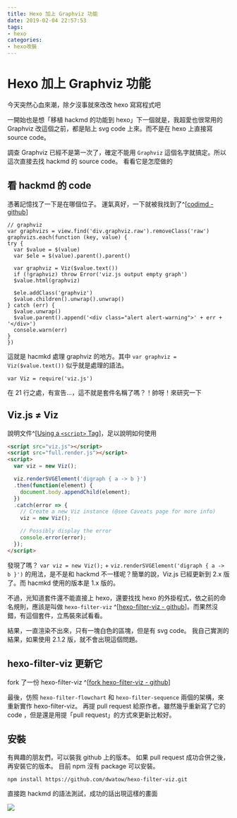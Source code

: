 ```yaml
---
title: Hexo 加上 Graphviz 功能
date: 2019-02-04 22:57:53
tags: 
- hexo
categories: 
- hexo改裝
---
```


# Hexo 加上 Graphviz 功能

今天突然心血來潮，除夕沒事就來改改 hexo 寫寫程式吧

一開始也是想「移植 hackmd 的功能到 hexo」下一個就是，我超愛也很常用的 Graphviz
改這個之前，都是貼上 svg code 上來。而不是在 hexo 上直接寫 source code。

調查 Graphviz 已經不是第一次了，確定不能用 `Graphviz` 這個名字就搞定。所以這次直接去找 hackmd 的 source code。
看看它是怎麼做的

## 看 hackmd 的 code

憑著記憶找了一下是在哪個位子。
運氣真好，一下就被我找到了^[[codimd - github](https://github.com/hackmdio/codimd/blob/master/public/js/extra.js#L354)]

```javascript=354
// graphviz
var graphvizs = view.find('div.graphviz.raw').removeClass('raw')
graphvizs.each(function (key, value) {
try {
  var $value = $(value)
  var $ele = $(value).parent().parent()

  var graphviz = Viz($value.text())
  if (!graphviz) throw Error('viz.js output empty graph')
  $value.html(graphviz)

  $ele.addClass('graphviz')
  $value.children().unwrap().unwrap()
} catch (err) {
  $value.unwrap()
  $value.parent().append('<div class="alert alert-warning">' + err + '</div>')
  console.warn(err)
}
})
```

這就是 hacmkd 處理 graphviz 的地方。其中 `var graphviz = Viz($value.text())` 似乎就是處理的語法。

```javascript=21
var Viz = require('viz.js')
```

在 21 行之處，有宣告...，這不就是套件名稱了嗎？！帥呀！來研究一下

## Viz.js ≠ Viz

說明文件^[[Using a `<script>` Tag](https://github.com/mdaines/viz.js/wiki/Usage#using-a-script-tag)]，足以說明如何使用

```html
<script src="viz.js"></script>
<script src="full.render.js"></script>
<script>
  var viz = new Viz();

  viz.renderSVGElement('digraph { a -> b }')
  .then(function(element) {
    document.body.appendChild(element);
  })
  .catch(error => {
    // Create a new Viz instance (@see Caveats page for more info)
    viz = new Viz();

    // Possibly display the error
    console.error(error);
  });
</script>
```

發現了嗎？ `var viz = new Viz();` + `viz.renderSVGElement('digraph { a -> b }')` 的用法，是不是和 hackmd 不一樣呢？簡單的說，Viz.js 已經更新到 2.x 版了。而 hacmkd 使用的版本是 1.x 版的。

不過，光知道套件還不能直接上 hexo，還要找找 hexo 的外掛程式，依之前的命名規則，應該是叫做 `hexo-filter-viz` ^[[hexo-filter-viz - github](https://github.com/yao-zou/hexo-filter-viz)]。而果然沒錯，有這個套件，立馬裝來試看看。

結果，一直渲染不出來，只有一塊白色的區塊，但是有 svg code。
我自己實測的結果，如果使用 2.1.2 版，就不會出現這個問題。

## hexo-filter-viz 更新它

fork 了一份 hexo-filter-viz ^[[fork hexo-filter-viz - github](https://github.com/dwatow/hexo-filter-viz)]

最後，仿照 `hexo-filter-flowchart` 和 `hexo-filter-sequence` 兩個的架構，來重新實作 hexo-filter-viz。
再提 pull request 給原作者。雖然幾乎重新寫了它的 code ，但是還是用提「pull request」的方式來更新比較好。

## 安裝

有興趣的朋友們，可以裝我 github 上的版本。
如果 pull request 成功合併之後，再安裝它的版本。
目前 npm 沒有 package 可以安裝。

```shell
npm install https://github.com/dwatow/hexo-filter-viz.git
```

直接跑 hackmd 的語法測試，成功的話出現這樣的畫面

![](https://i.imgur.com/J7RZhAc.png)
